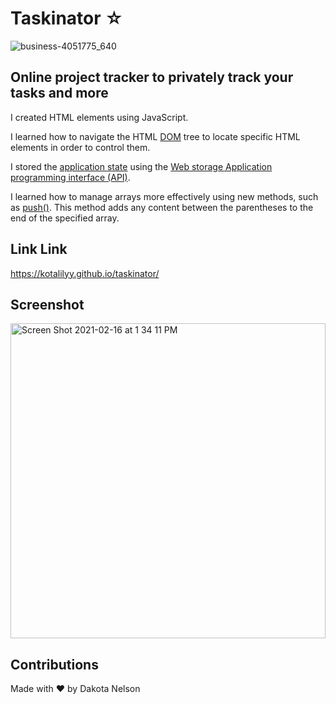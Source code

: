 # Taskinator ☆

![business-4051775_640](https://user-images.githubusercontent.com/77229281/107890974-84d23e00-6ee1-11eb-9173-03a1f4a6b008.jpg)

## Online project tracker to privately track your tasks and more


I created HTML elements using JavaScript.

I learned how to navigate the HTML [DOM](https://developer.mozilla.org/en-US/docs/Web/API/Document_Object_Model/Introduction) tree to locate specific HTML elements in order to control them.

I stored the [application state](https://stackoverflow.com/questions/8102674/what-is-application-state#:~:text=Application%20state%20is%20stored%20in,retrieving%20information%20in%20a%20database.) using the [Web storage Application programming interface (API)](https://developer.mozilla.org/en-US/docs/Web/API/Web_Storage_API).

I learned how to manage arrays more effectively using new methods, such as [push()](https://developer.mozilla.org/en-US/docs/Web/JavaScript/Reference/Global_Objects/Array/push). This method adds any content between the parentheses to the end of the specified array.

## Link Link
https://kotalilyy.github.io/taskinator/

## Screenshot
<img width="504" alt="Screen Shot 2021-02-16 at 1 34 11 PM" src="https://user-images.githubusercontent.com/77229281/108112534-d7376a00-705b-11eb-8119-ba0a706256f6.png">


## Contributions
Made with ❤️ by Dakota Nelson
